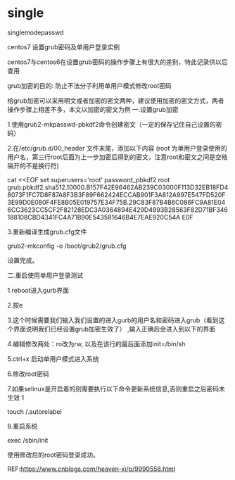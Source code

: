 # single
singlemodepasswd

centos7 设置grub密码及单用户登录实例

centos7与centos6在设置grub密码的操作步骤上有很大的差别，特此记录供以后查用

grub加密的目的: 防止不法分子利用单用户模式修改root密码

给grub加密可以采用明文或者加密的密文两种，建议使用加密的密文方式，两者操作步骤上相差不多，本文以加密的密文为例
一.设置grub加密

1.使用grub2-mkpasswd-pbkdf2命令创建密文（一定的保存记住自己设置的密码）

2.在/etc/grub.d/00_header 文件末尾，添加以下内容  (root 为单用户登录使用的用户名，第三行root后面为上一步加密后得到的密文，注意root和密文之间是空格隔开的不是换行符)

cat <<EOF
set superusers='root'
password_pbkdf2 root grub.pbkdf2.sha512.10000.B157F42E96462AB239C03000F113D32EB18FD48073F1FC7D8F87A8F3B3F89F662424ECCAB901F3A812A997E547FD520F3E99D0E080F4FE8B05E019757E34F75B.29C83F87B4B6C086FC9A81E046CC3623CC5CF2F82128EDC3A0364894E429D4993B28563F82D71BF346188108CBD4341FC4A71B90E543581646B4E7EAE920C54A
E0F

3.重新编译生成grub.cfg文件

grub2-mkconfig  -o  /boot/grub2/grub.cfg

设置完成。

 
二.重启使用单用户登录测试

1.reboot进入gurb界面

2.按e

3.这个时候需要我们输入我们设置的进入gurb的用户名和密码进入grub（看到这个界面说明我们已经设置grub加密生效了） ,输入正确后会进入到以下的界面

4.编辑修改两处：ro改为rw, 以及在该行的最后面添加init=/bin/sh

 

5.ctrl+x 启动单用户模式进入系统

6.修改root密码

7.如果selinux是开启着的则需要执行以下命令更新系统信息,否则重启之后密码未生效
1
	
touch /.autorelabel

8.重启系统

exec /sbin/init

 

使用修改后的root密码登录成功。

REF:https://www.cnblogs.com/heaven-xi/p/9990558.html
